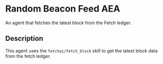 # Random Beacon Feed AEA

An agent that fetches the latest block from the Fetch ledger.

## Description

This agent uses the `fetchai/fetch_block` skill to get the latest block data from the fetch ledger.
